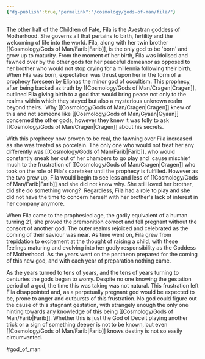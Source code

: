 ```yaml
---
{"dg-publish":true,"permalink":"/cosmology/gods-of-man/fila/"}
---
```


The other half of the Children of Fate, Fila is the Avestran goddess of Motherhood. She governs all that pertains to birth, fertility and the welcoming of life into the world. Fila, along with her twin brother [[Cosmology/Gods of Man/Farib\|Farib]], is the only god to be 'born' and grow up to maturity. From the moment of her birth, Fila was idolised and fawned over by the other gods for her peaceful demeanor as opposed to her brother who would not stop crying for a millennia following their birth. When Fila was born, expectation was thrust upon her in the form of a prophecy foreseen by Eliphas the minor god of occultism. This prophecy, after being backed as truth by [[Cosmology/Gods of Man/Cragen\|Cragen]], outlined Fila giving birth to a god that would bring peace not only to the realms within which they stayed but also a mysterious unknown realm beyond theirs.  Why [[Cosmology/Gods of Man/Cragen\|Cragen]] knew of this and not someone like [[Cosmology/Gods of Man/Gyaan\|Gyaan]] concerned the other gods, however they knew it was folly to ask [[Cosmology/Gods of Man/Cragen\|Cragen]] about his secrets.

With this prophecy now proven to be real, the fawning over Fila increased as she was treated as porcelain. The only one who would not treat her any differently was [[Cosmology/Gods of Man/Farib\|Farib]], who would constantly sneak her out of her chambers to go play and  cause mischief much to the frustration of [[Cosmology/Gods of Man/Cragen\|Cragen]] who took on the role of Fila's caretaker until the prophecy is fulfilled. However as the two grew up, Fila would begin to see less and less of [[Cosmology/Gods of Man/Farib\|Farib]] and she did not know why. She still loved her brother, did she do something wrong?  Regardless, Fila had a role to play and she did not have the time to concern herself with her brother's lack of interest in her company anymore.

When Fila came to the prophesied age, the godly equivalent of a human turning 21, she proved the premonition correct and fell pregnant without the consort of another god. The outer realms rejoiced and celebrated as the coming of their saviour was near. As time went on, Fila grew from trepidation to excitement at the thought of raising a child, with these feelings maturing and evolving into her godly responsibility as the Goddess of Motherhood. As the years went on the pantheon prepared for the coming of this new god, and with each year of preparation nothing came. 

As the years turned to tens of years, and the tens of years turning to centuries the gods began to worry. Despite no one knowing the gestation period of a god, the time this was taking was not natural. This frustration left Fila disappointed and, as a perpetually pregnant god would be expected to be, prone to anger and outbursts of this frustration. No god could figure out the cause of this stagnant gestation, with strangely enough the only one hinting towards any knowledge of this being [[Cosmology/Gods of Man/Farib\|Farib]]. Whether this is just the God of Deceit playing another trick or a sign of something deeper is not to be known, but even [[Cosmology/Gods of Man/Farib\|Farib]] knows destiny is not so easily circumvented.

#god_of_man